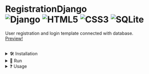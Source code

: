 # RegistrationDjango <div> ![Django](https://img.shields.io/badge/Django-%23092E20.svg?style=for-the-badge&logo=django&logoColor=white&style=plastic) ![HTML5](https://img.shields.io/badge/HTML5-%23E34F26.svg?style=for-the-badge&logo=html5&logoColor=white&style=plastic) ![CSS3](https://img.shields.io/badge/CSS3-%231572B6.svg?style=for-the-badge&logo=css3&logoColor=white&style=plastic) ![SQLite](https://img.shields.io/badge/SQLite-%2307405e.svg?style=for-the-badge&logo=sqlite&logoColor=white&style=plastic) </div>

User registration and login template connected with database. \
[Preview!](https://registration-django.herokuapp.com)


<br>
<details><summary> 🛠️ Installation </summary>
<br>

• First make sure u have installed latest versions of [Python, Django](https://www.geeksforgeeks.org/django-introduction-and-installation/)

• Clone this repository or download latest release

• Install modules from requirements.txt in **RegistrationDjango** directory.

```bash
pip install -r requirements.txt
```

### **Make sure u have installed all modules!**

• Change SECRET_KEY in **RegistrationDjango** settings or create .env file with following data:

```bash
SECRET_KEY = 'example_secret_key'
```

• Create or update existing database in **RegistrationDjango** directory:

```bash
python manage.py migrate
```

<br>
</details> 



<details><summary> 🚀 Run </summary>
<br>

• **RegistrationDjango** directory:

```bash
python manage.py runserver
```

<br>
</details>



<details><summary> ❓ Usage </summary>
<br>
  
• **localhost:8000** - RegistrationDjango main page

• **localhost:8000/login** & **/register** - Django login and registration

• **localhost:8000/admin** - Django admin panel

</details>  

